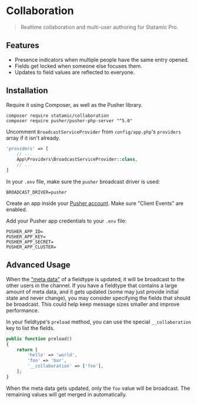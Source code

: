 <!-- statamic:hide -->
# Collaboration

> Realtime collaboration and multi-user authoring for Statamic Pro.
<!-- /statamic:hide -->

## Features

- Presence indicators when multiple people have the same entry opened.
- Fields get locked when someone else focuses them.
- Updates to field values are reflected to everyone.

## Installation

Require it using Composer, as well as the Pusher library.

```
composer require statamic/collaboration
composer require pusher/pusher-php-server "^5.0"
```

Uncomment `BroadcastServiceProvider` from `config/app.php`'s `providers` array if it isn't already.

``` php
'providers' => [
    // ...
    App\Providers\BroadcastServiceProvider::class,
    // ...
]
```

In your `.env` file, make sure the `pusher` broadcast driver is used:

```
BROADCAST_DRIVER=pusher
```

Create an app inside your [Pusher account](https://pusher.com). Make sure "Client Events" are enabled.

Add your Pusher app credentials to your `.env` file:

```
PUSHER_APP_ID=
PUSHER_APP_KEY=
PUSHER_APP_SECRET=
PUSHER_APP_CLUSTER=
```

## Advanced Usage

When the ["meta data"](https://statamic.dev/extending/fieldtypes#meta-data) of a fieldtype is updated, it will be broadcast to the other users in the channel. If you have a fieldtype that contains a large amount of meta data, and it gets updated (some may just provide initial state and never change), you may consider specifying the fields that should be broadcast. This could help keep message sizes smaller and improve performance.

In your fieldtype's `preload` method, you can use the special `__collaboration` key to list the fields.

``` php
public function preload()
{
    return [
        'hello' => 'world',
        'foo' => 'bar',
        '__collaboration' => ['foo'],
    ];
}
```

When the meta data gets updated, only the `foo` value will be broadcast. The remaining values will get merged in automatically.
